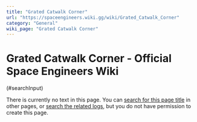 ```yaml
---
title: "Grated Catwalk Corner"
url: "https://spaceengineers.wiki.gg/wiki/Grated_Catwalk_Corner"
category: "General"
wiki_page: "Grated Catwalk Corner"
---
```


# Grated Catwalk Corner - Official Space Engineers Wiki

(#searchInput)

There is currently no text in this page. You can [search for this page title](https://spaceengineers.wiki.gg/wiki/Special:Search/Grated_Catwalk_Corner "Special:Search/Grated Catwalk Corner") in other pages, or [search the related logs](https://spaceengineers.wiki.gg/wiki/Special:Log?page=Grated_Catwalk_Corner), but you do not have permission to create this page.